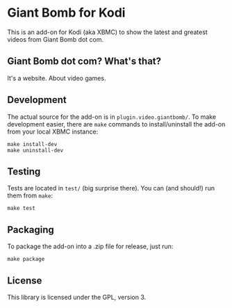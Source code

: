 Giant Bomb for Kodi
===================

This is an add-on for Kodi (aka XBMC) to show the latest and greatest videos
from Giant Bomb dot com.

Giant Bomb dot com? What's that?
--------------------------------

It's a website. About video games.

Development
-----------

The actual source for the add-on is in `plugin.video.giantbomb/`. To make
development easier, there are `make` commands to install/uninstall the add-on
from your local XBMC instance:

```
make install-dev
make uninstall-dev
```

Testing
-------

Tests are located in `test/` (big surprise there). You can (and should!) run
them from `make`:

```
make test
```

Packaging
---------

To package the add-on into a .zip file for release, just run:

```
make package
```

License
-------

This library is licensed under the GPL, version 3.
